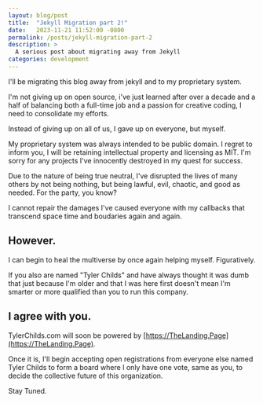 ```yaml
---
layout: blog/post
title:  "Jekyll Migration part 2!"
date:   2023-11-21 11:52:00 -0800
permalink: /posts/jekyll-migration-part-2
description: >
  A serious post about migrating away from Jekyll
categories: development
---
```


I'll be migrating this blog away from jekyll and to my proprietary system.

I'm not giving up on open source, i've just learned after over a decade and a half of balancing both a full-time job and a passion for creative coding, I need to consolidate my efforts.

Instead of giving up on all of us, I gave up on everyone, but myself.

My proprietary system was always intended to be public domain. I regret to inform you, I will be retaining intellectual property and licensing as MIT. I'm sorry for any projects I've innocently destroyed in my quest for success.

Due to the nature of being true neutral, I've disrupted the lives of many others by not being nothing, but being lawful, evil, chaotic, and good as needed. For the party, you know?

I cannot repair the damages I've caused everyone with my callbacks that transcend space time and boudaries again and again.

## However.

I can begin to heal the multiverse by once again helping myself. Figuratively.

If you also are named "Tyler Childs" and have always thought it was dumb that just because I'm older and that I was here first doesn't mean I'm smarter or more qualified than you to run this company.

## I agree with you.

TylerChilds.com will soon be powered by [https://TheLanding.Page](https://TheLanding.Page).

Once it is, I'll begin accepting open registrations from everyone else named Tyler Childs to form a board where I only have one vote, same as you, to decide the collective future of this organization.

Stay Tuned.
